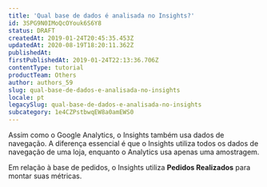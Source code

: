 ```yaml
---
title: 'Qual base de dados é analisada no Insights?'
id: 3SPG9N0IMoQcOYouk6S6Y8
status: DRAFT
createdAt: 2019-01-24T20:45:35.453Z
updatedAt: 2020-08-19T18:20:11.362Z
publishedAt: 
firstPublishedAt: 2019-01-24T22:13:36.706Z
contentType: tutorial
productTeam: Others
author: authors_59
slug: qual-base-de-dados-e-analisada-no-insights
locale: pt
legacySlug: qual-base-de-dados-e-analisada-no-insights
subcategory: 1e4CZPstbwqEW8a0amEWS0
---
```


Assim como o Google Analytics, o Insights também usa dados de navegação. A diferença essencial é que o Insights utiliza todos os dados de navegação de uma loja, enquanto o Analytics usa apenas uma amostragem.

Em relação à base de pedidos, o Insights utiliza __Pedidos Realizados__ para montar suas métricas.
